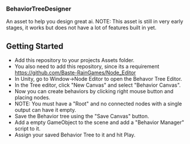 ### BehaviorTreeDesigner
An asset to help you design great ai.
NOTE: This asset is still in very early stages, it works but does not have a lot of features built in yet.

## Getting Started
* Add this repository to your projects Assets folder.
* You also need to add this repository, since its a requirement https://github.com/Baste-RainGames/Node_Editor
* In Unity, go to Window->Node Editor to open the Behavor Tree Editor.
* In the Tree editor, click "New Canvas" and select "Behavior Canvas".
* Now you can create behaviors by clicking right mouse button and placing nodes.
* NOTE: You must have a "Root" and no connected nodes with a single output can have it empty.
* Save the Behavior tree using the "Save Canvas" button.
* Add a empty GameObject to the scene and add a "Behavior Manager" script to it.
* Assign your saved Behavior Tree to it and hit Play.
